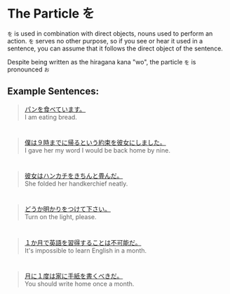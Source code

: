 # The Particle を

`を` is used in combination with direct objects, nouns used to perform an action. `を` serves no other purpose, so if you see or hear it used in a sentence, you can assume that it follows the direct object of the sentence. 

Despite being written as the hiragana kana "wo", the particle `を` is pronounced `お`

## Example Sentences:
> [パンを食べています。]()  
> I am eating bread.

#

> [僕は９時までに帰るという約束を彼女にしました。]()  
> I gave her my word I would be back home by nine.

#

> [彼女はハンカチをきちんと畳んだ。]()  
> She folded her handkerchief neatly.

#

> [どうか明かりをつけて下さい。]()  
> Turn on the light, please.

#

> [１か月で英語を習得することは不可能だ。]()  
> It's impossible to learn English in a month.

#

> [月に１度は家に手紙を書くべきだ。]()  
> You should write home once a month.


